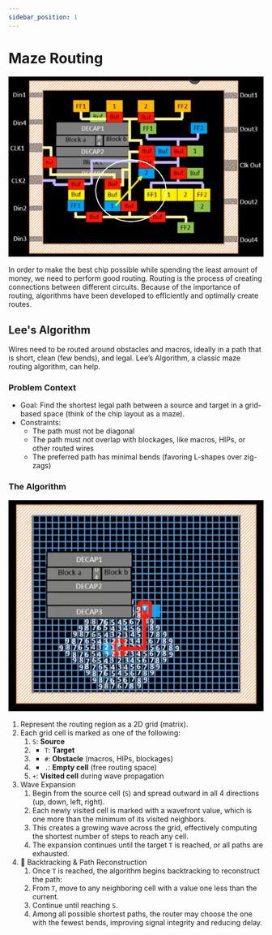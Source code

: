 ```yaml
---
sidebar_position: 1
---
```


# Maze Routing

![route task](./Maze-Routing-Images/route.png)

In order to make the best chip possible while spending the least amount of money, we need to perform good routing. Routing is the process of creating connections between different circuits. Because of the importance of routing, algorithms have been developed to efficiently and optimally create routes.

## Lee's Algorithm

Wires need to be routed around obstacles and macros, ideally in a path that is short, clean (few bends), and legal. Lee’s Algorithm, a classic maze routing algorithm, can help.

### Problem Context

* Goal: Find the shortest legal path between a source and target in a grid-based space (think of the chip layout as a maze).
* Constraints:
  * The path must not be diagonal
  * The path must not overlap with blockages, like macros, HIPs, or other routed wires
  * The preferred path has minimal bends (favoring L-shapes over zig-zags)

### The Algorithm

![complete route](./Maze-Routing-Images/complete-route.png)

1. Represent the routing region as a 2D grid (matrix).
2. Each grid cell is marked as one of the following:
   1. `S`: **Source**
   2. * `T`: **Target**
   3. * `#`: **Obstacle** (macros, HIPs, blockages)
   4. * `.`: **Empty cell** (free routing space)
   5. `+`: **Visited cell** during wave propagation
3. Wave Expansion
   1. Begin from the source cell (`S`) and spread outward in all 4 directions (up, down, left, right).
   2. Each newly visited cell is marked with a wavefront value, which is one more than the minimum of its visited neighbors.
   3. This creates a growing wave across the grid, effectively computing the shortest number of steps to reach any cell.
   4. The expansion continues until the target `T` is reached, or all paths are exhausted.
4. 🔁 Backtracking & Path Reconstruction
   1. Once `T` is reached, the algorithm begins backtracking to reconstruct the path:
   2. From `T`, move to any neighboring cell with a value one less than the current.
   3. Continue until reaching `S`.
   4. Among all possible shortest paths, the router may choose the one with the fewest bends, improving signal integrity and reducing delay.
